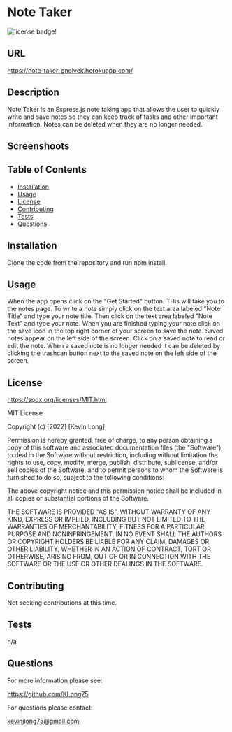 # Note Taker
![license badge!](https://img.shields.io/badge/license-MIT-blue)

## URL
https://note-taker-gnolvek.herokuapp.com/

## Description
Note Taker is an Express.js note taking app that allows the user to quickly write and save notes so they can keep track of tasks and other important information. Notes can be deleted when they are no longer needed.

## Screenshoots


## Table of Contents
- [Installation](#installation)
- [Usage](#usage)
- [License](#license)
- [Contributing](#contributing)
- [Tests](#tests)
- [Questions](#questions)
    
## Installation
Clone the code from the repository and run npm install.

## Usage
When the app opens click on the "Get Started" button. THis will take you to the notes page. To write a note simply click on the text area labeled "Note Title" and type your note title. Then click on the text area labeled "Note Text" and type your note. When you are finished typing your note click on the save icon in the top right corner of your screen to save the note. Saved notes appear on the left side of the screen. Click on a saved note to read or edit the note. When a saved note is no longer needed it can be deleted by clicking the trashcan button next to the saved note on the left side of the screen.  

## License
https://spdx.org/licenses/MIT.html

MIT License

Copyright (c) [2022] [Kevin Long]
    
Permission is hereby granted, free of charge, to any person obtaining a copy
of this software and associated documentation files (the "Software"), to deal
in the Software without restriction, including without limitation the rights
to use, copy, modify, merge, publish, distribute, sublicense, and/or sell
copies of the Software, and to permit persons to whom the Software is
furnished to do so, subject to the following conditions:
    
The above copyright notice and this permission notice shall be included in all
copies or substantial portions of the Software.
    
THE SOFTWARE IS PROVIDED "AS IS", WITHOUT WARRANTY OF ANY KIND, EXPRESS OR
IMPLIED, INCLUDING BUT NOT LIMITED TO THE WARRANTIES OF MERCHANTABILITY,
FITNESS FOR A PARTICULAR PURPOSE AND NONINFRINGEMENT. IN NO EVENT SHALL THE
AUTHORS OR COPYRIGHT HOLDERS BE LIABLE FOR ANY CLAIM, DAMAGES OR OTHER
LIABILITY, WHETHER IN AN ACTION OF CONTRACT, TORT OR OTHERWISE, ARISING FROM,
OUT OF OR IN CONNECTION WITH THE SOFTWARE OR THE USE OR OTHER DEALINGS IN THE
SOFTWARE.

## Contributing
Not seeking contributions at this time.

## Tests
n/a

## Questions

For more information please see:

https://github.com/KLong75

For questions please contact:

[kevinjlong75@gmail.com](mailto:kevinjlong75@gmail.com)
